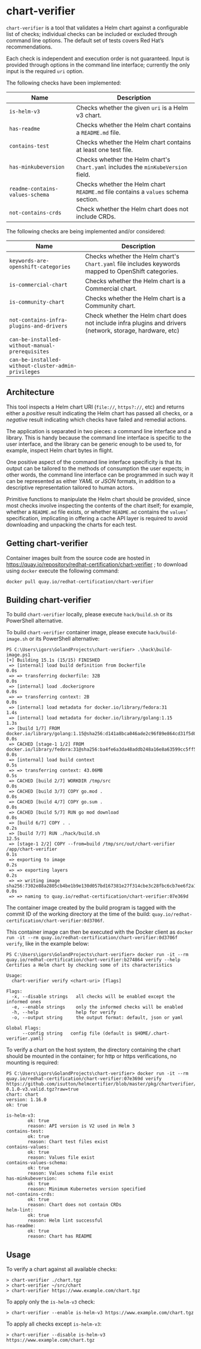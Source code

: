 # chart-verifier

`chart-verifier` is a tool that validates a Helm chart against a configurable list of checks; individual checks can be
included or excluded through command line options. The default set of tests covers Red Hat’s recommendations.

Each check is independent and execution order is not guaranteed. Input is provided through options in
the command line interface; currently the only input is the required `uri` option.

The following checks have been implemented:

| Name | Description
|---|---
| `is-helm-v3` | Checks whether the given `uri` is a Helm v3 chart.
| `has-readme` | Checks whether the Helm chart contains a `README.md` file.
| `contains-test` | Checks whether the Helm chart contains at least one test file.
| `has-minkubeversion` | Checks whether the Helm chart's `Chart.yaml` includes the `minKubeVersion` field.
| `readme-contains-values-schema` | Checks whether the Helm chart `README.md` file contains a `values` schema section.
| `not-contains-crds` | Check whether the Helm chart does not include CRDs.

The following checks are being implemented and/or considered:

| Name | Description
|---|---
| `keywords-are-openshift-categories` | Checks whether the Helm chart's `Chart.yaml` file includes keywords mapped to OpenShift categories.
| `is-commercial-chart` | Checks whether the Helm chart is a Commercial chart.
| `is-community-chart` | Checks whether the Helm chart is a Community chart.
| `not-contains-infra-plugins-and-drivers` | Check whether the Helm chart does not include infra plugins and drivers (network, storage, hardware, etc)
| `can-be-installed-without-manual-prerequisites` |
| `can-be-installed-without-cluster-admin-privileges` |

## Architecture

This tool inspects a Helm
chart URI (`file://`, `https?://`, etc)
and returns either a *positive* result indicating the Helm chart has passed all checks, or a *negative* result indicating
which checks have failed and remedial actions.

The application is separated in two pieces: a command line interface and a library. This is handy because the command
line interface is specific to the user interface, and the library can be generic enough to be used to, for example,
inspect Helm chart bytes in flight.

One positive aspect of the command line interface specificity is that its output can be tailored to the methods of
consumption the user expects; in other words, the command line interface can be programmed in such way it can be
represented as either *YAML* or *JSON* formats, in addition to a descriptive representation tailored to human actors.

Primitive functions to manipulate the Helm chart should be provided, since most checks involve inspecting the contents
of the chart itself; for example, whether a `README.md` file exists, or whether `README.md` contains the `values`'
specification, implicating in offering a cache API layer is required to avoid downloading and unpacking the charts for
each test.

## Getting chart-verifier

Container images built from the source code are hosted in https://quay.io/repository/redhat-certification/chart-verifier
; to download using `docker` execute the following command:

```text
docker pull quay.io/redhat-certification/chart-verifier
```

## Building chart-verifier

To build `chart-verifier` locally, please execute `hack/build.sh` or its PowerShell alternative.

To build `chart-verifier` container image, please execute `hack/build-image.sh` or its PowerShell alternative:

```text
PS C:\Users\igors\GolandProjects\chart-verifier> .\hack\build-image.ps1
[+] Building 15.1s (15/15) FINISHED
 => [internal] load build definition from Dockerfile                                                                                                                                                                                                                 0.0s
 => => transferring dockerfile: 32B                                                                                                                                                                                                                                  0.0s
 => [internal] load .dockerignore                                                                                                                                                                                                                                    0.0s
 => => transferring context: 2B                                                                                                                                                                                                                                      0.0s
 => [internal] load metadata for docker.io/library/fedora:31                                                                                                                                                                                                         1.4s
 => [internal] load metadata for docker.io/library/golang:1.15                                                                                                                                                                                                       1.3s
 => [build 1/7] FROM docker.io/library/golang:1.15@sha256:d141a8bca046ade2c96f89e864cd31f5d0ba88d5a71d62d59e0e1f2ecc2451f1                                                                                                                                           0.0s
 => CACHED [stage-1 1/2] FROM docker.io/library/fedora:31@sha256:ba4fe6a3da48addb248a16e8a63599cc5ff5250827e7232d2e3038279a0e467e                                                                                                                                    0.0s
 => [internal] load build context                                                                                                                                                                                                                                    0.5s
 => => transferring context: 43.06MB                                                                                                                                                                                                                                 0.5s
 => CACHED [build 2/7] WORKDIR /tmp/src                                                                                                                                                                                                                              0.0s
 => CACHED [build 3/7] COPY go.mod .                                                                                                                                                                                                                                 0.0s
 => CACHED [build 4/7] COPY go.sum .                                                                                                                                                                                                                                 0.0s
 => CACHED [build 5/7] RUN go mod download                                                                                                                                                                                                                           0.0s
 => [build 6/7] COPY . .                                                                                                                                                                                                                                             0.2s
 => [build 7/7] RUN ./hack/build.sh                                                                                                                                                                                                                                 12.5s
 => [stage-1 2/2] COPY --from=build /tmp/src/out/chart-verifier /app/chart-verifier                                                                                                                                                                                  0.1s
 => exporting to image                                                                                                                                                                                                                                               0.2s
 => => exporting layers                                                                                                                                                                                                                                              0.2s
 => => writing image sha256:7302e88a2805cb4be1b9e130d057bd167381e27f314cbe3c28fbc6cb7ee6f2a1                                                                                                                                                                         0.0s
 => => naming to quay.io/redhat-certification/chart-verifier:07e369d
```

The container image created by the build program is tagged with the commit ID of the working directory at the time of
the build: `quay.io/redhat-certification/chart-verifier:0d3706f`.

This container image can then be executed with the Docker client as `docker run -it --rm quay.io/redhat-certification/chart-verifier:0d3706f verify`,
like in the example below:

```text
PS C:\Users\igors\GolandProjects\chart-verifier> docker run -it --rm quay.io/redhat-certification/chart-verifier:b274864 verify --help
Certifies a Helm chart by checking some of its characteristics

Usage:
  chart-verifier verify <chart-uri> [flags]

Flags:
  -x, --disable strings   all checks will be enabled except the informed ones
  -e, --enable strings    only the informed checks will be enabled
  -h, --help              help for verify
  -o, --output string     the output format: default, json or yaml

Global Flags:
      --config string   config file (default is $HOME/.chart-verifier.yaml)
```

To verify a chart on the host system, the directory containing the chart should be mounted in the container; for http or
https verifications, no mounting is required:

```text
PS C:\Users\igors\GolandProjects\chart-verifier> docker run -it --rm quay.io/redhat-certification/chart-verifier:07e369d verify https://github.com/isutton/helmcertifier/blob/master/pkg/chartverifier/checks/chart-0.1.0-v3.valid.tgz?raw=true
chart: chart
version: 1.16.0
ok: true

is-helm-v3:
        ok: true
        reason: API version is V2 used in Helm 3
contains-test:
        ok: true
        reason: Chart test files exist
contains-values:
        ok: true
        reason: Values file exist
contains-values-schema:
        ok: true
        reason: Values schema file exist
has-minkubeversion:
        ok: true
        reason: Minimum Kubernetes version specified
not-contains-crds:
        ok: true
        reason: Chart does not contain CRDs
helm-lint:
        ok: true
        reason: Helm lint successful
has-readme:
        ok: true
        reason: Chart has README
```

## Usage

To verify a chart against all available checks:

```text
> chart-verifier ./chart.tgz
> chart-verifier ~/src/chart
> chart-verifier https://www.example.com/chart.tgz
```

To apply only the `is-helm-v3` check:

```text
> chart-verifier --enable is-helm-v3 https://www.example.com/chart.tgz
```

To apply all checks except `is-helm-v3`:

```text
> chart-verifier --disable is-helm-v3 https://www.example.com/chart.tgz
```

